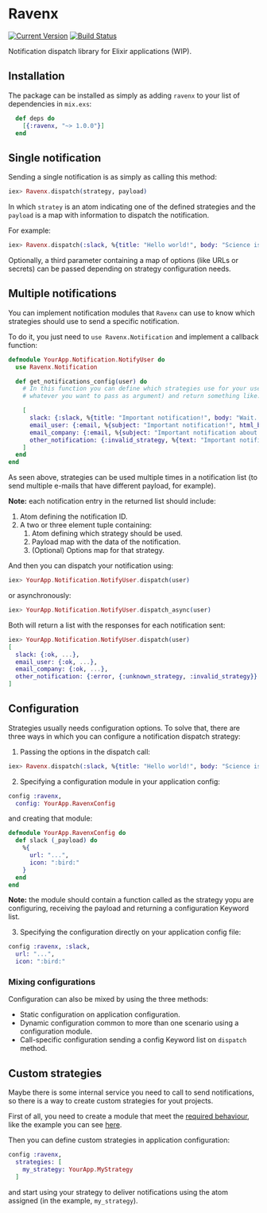 # Ravenx


[![Current Version](https://img.shields.io/hexpm/v/ravenx.svg)](https://hex.pm/packages/ravenx)
[![Build Status](https://travis-ci.org/acutario/ravenx.svg?branch=master)](https://travis-ci.org/acutario/ravenx)

Notification dispatch library for Elixir applications (WIP).

## Installation

The package can be installed as simply as adding `ravenx` to your list of dependencies in `mix.exs`:

```elixir
  def deps do
    [{:ravenx, "~> 1.0.0"}]
  end
```

## Single notification

Sending a single notification is as simply as calling this method:

```elixir
iex> Ravenx.dispatch(strategy, payload)
```

In which `stratey` is an atom indicating one of the defined strategies and the
`payload` is a map with information to dispatch the notification.

For example:

```elixir
iex> Ravenx.dispatch(:slack, %{title: "Hello world!", body: "Science is cool!"})
```

Optionally, a third parameter containing a map of options (like URLs or
secrets) can be passed depending on strategy configuration needs.

## Multiple notifications

You can implement notification modules that `Ravenx` can use to know which strategies should use to send a specific notification.

To do it, you just need to `use Ravenx.Notification` and implement a callback function:

```elixir
defmodule YourApp.Notification.NotifyUser do
  use Ravenx.Notification

  def get_notifications_config(user) do
    # In this function you can define which strategies use for your user (or
    # whatever you want to pass as argument) and return something like:

    [
      slack: {:slack, %{title: "Important notification!", body: "Wait..."}, %{channel: user.slack_username}},
      email_user: {:email, %{subject: "Important notification!", html_body: "<h1>Wait...</h1>", to: user.email_address}},
      email_company: {:email, %{subject: "Important notification about an user!", html_body: "<h1>Wait...</h1>", to: user.company.email_address}},
      other_notification: {:invalid_strategy, %{text: "Important notification!"}, %{option1: value2}},
    ]
  end
end
```

As seen above, strategies can be used multiple times in a notification list (to send multiple e-mails that have different payload, for example).

**Note:** each notification entry in the returned list should include:

1. Atom defining the notification ID.
2. A two or three element tuple containing:
    1. Atom defining which strategy should be used.
    2. Payload map with the data of the notification.
    3. (Optional) Options map for that strategy.

And then you can dispatch your notification using:

```elixir
iex> YourApp.Notification.NotifyUser.dispatch(user)
```

or asynchronously:

```elixir
iex> YourApp.Notification.NotifyUser.dispatch_async(user)
```

Both will return a list with the responses for each notification sent:

```elixir
iex> YourApp.Notification.NotifyUser.dispatch(user)
[
  slack: {:ok, ...},
  email_user: {:ok, ...},
  email_company: {:ok, ...},
  other_notification: {:error, {:unknown_strategy, :invalid_strategy}}
]
```

## Configuration
Strategies usually needs configuration options. To solve that, there are three
ways in which you can configure a notification dispatch strategy:

1. Passing the options in the dispatch call:

  ```elixir
  iex> Ravenx.dispatch(:slack, %{title: "Hello world!", body: "Science is cool!"}, %{url: "...", icon: ":bird:"})
  ```

2. Specifying a configuration module in your application config:

  ```elixir
  config :ravenx,
    config: YourApp.RavenxConfig
  ```

  and creating that module:

  ```elixir
  defmodule YourApp.RavenxConfig do
    def slack (_payload) do
      %{
        url: "...",
        icon: ":bird:"
      }
    end
  end
  ```

  **Note:** the module should contain a function called as the strategy yopu are
  configuring, receiving the payload and returning a configuration Keyword list.

3. Specifying the configuration directly on your application config file:

  ```elixir
  config :ravenx, :slack,
    url: "...",
    icon: ":bird:"
  ```

### Mixing configurations
Configuration can also be mixed by using the three methods:

 * Static configuration on application configuration.
 * Dynamic configuration common to more than one scenario using a configuration module.
 * Call-specific configuration sending a config Keyword list on `dispatch` method.

## Custom strategies

Maybe there is some internal service you need to call to send notifications, so there is a way to create custom strategies for yout projects.

First of all, you need to create a module that meet the [required behaviour](https://github.com/acutario/ravenx/blob/master/lib/ravenx/notification_behaviour.ex), like the example you can see [here](https://github.com/acutario/ravenx/blob/master/lib/ravenx/strategy/dummy.ex).

Then you can define custom strategies in application configuration:

```elixir
config :ravenx,
  strategies: [
    my_strategy: YourApp.MyStrategy
  ]
```

and start using your strategy to deliver notifications using the atom assigned (in the example, `my_strategy`).
